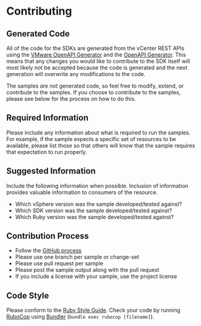 # Contributing

## Generated Code

All of the code for the SDKs are generated from the vCenter REST APIs using the [VMware OpenAPI Generator](https://github.com/vmware/vmware-openapi-generator) and the [OpenAPI Generator](https://github.com/openapitools/openapi-generator). This means that any changes you would like to contribute to the SDK itself will most likely not be accepted because the code is generated and the next generation will overwrite any modifications to the code.

The samples _are not_ generated code, so feel free to modify, extend, or contribute to the samples. If you choose to contribute to the samples, please see below for the process on how to do this.

## Required Information

Please include any information about what is required to run the samples. For example, if the sample expects a specific set of resources to be available, please list those so that others will know that the sample requires that expectation to run properly.

## Suggested Information

Include the following information when possible. Inclusion of information provides valuable information to consumers of the resource.

* Which vSphere version was the sample developed/tested against?
* Which SDK version was the sample developed/tested against?
* Which Ruby version was the sample developed/tested against?

## Contribution Process

* Follow the [GitHub process](https://help.github.com/articles/fork-a-repo)
* Please use one branch per sample or change-set
* Please use pull request per sample
* Please post the sample output along with the pull request
* If you include a license with your sample, use the project license

## Code Style

Please conform to the [Ruby Style Guide](https://github.com/bbatsov/ruby-style-guide). Check your code by running [RuboCop](http://rubocop.readthedocs.io/en/latest/) using [Bundler](https://bundler.io) (`bundle exec rubocop [filename]`).